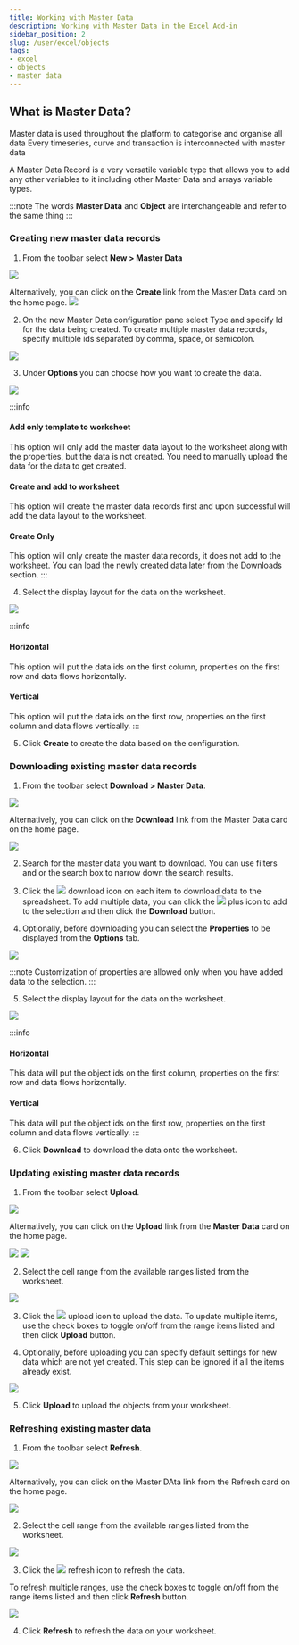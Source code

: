 ```yaml
---
title: Working with Master Data
description: Working with Master Data in the Excel Add-in
sidebar_position: 2
slug: /user/excel/objects
tags:
- excel
- objects
- master data
---
```


## What is Master Data?

Master data is used throughout the platform to categorise and organise all data
Every timeseries, curve and transaction is interconnected with master data

A Master Data Record is a very versatile variable type that allows you to add any other variables to it including other Master Data and arrays variable types.

:::note
The words **Master Data** and **Object** are interchangeable and refer to the same thing
:::

### Creating new master data records

1.	From the toolbar select **New > Master Data**

![](img/create-object1.png)   

Alternatively, you can click on the **Create** link from the Master Data card on the home page. 
![](img/create-object2.png)

2.	On the new Master Data configuration pane select Type and specify Id for the data being created. 
To create multiple master data records, specify multiple ids separated by comma, space, or semicolon.

![](img/create-object3.png)

3.	Under **Options** you can choose how you want to create the data.

![](img/create-object4.png)

:::info
#### Add only template to worksheet
This option will only add the master data layout to the worksheet along with the properties, but the data is not created. You need to manually upload the data for the data to get created.

#### Create and add to worksheet
This option will create the master data records first and upon successful will add the data layout to the worksheet.

#### Create Only
This option will only create the master data records, it does not add to the worksheet. You can load the newly created data later from the Downloads section.
:::

4.	Select the display layout for the data on the worksheet.

![](img/display-layout.png)

:::info
#### Horizontal
This option will put the data ids on the first column, properties on the first row and data flows horizontally.

#### Vertical
This option will put the data ids on the first row, properties on the first column and data flows vertically.
:::

5.	Click **Create** to create the data based on the configuration.

### Downloading existing master data records

1.	From the toolbar select **Download > Master Data**. 

![](img/download-object1.png)

Alternatively, you can click on the **Download** link from the Master Data card on the home page. 

![](img/download-object2.png)

2.	Search for the master data you want to download. You can use filters and or the search box to narrow down the search results.

3.	Click the ![](img/icon-download2.png)  download icon on each item to download data to the spreadsheet. 
To add multiple data, you can click the ![](img/icon-plus.png)  plus icon to add to the selection and then click the **Download** button.
      
4.	Optionally, before downloading you can select the **Properties** to be displayed from the **Options** tab.

![](img/object-options.png)

:::note
Customization of properties are allowed only when you have added data to the selection.
:::

5.	Select the display layout for the data on the worksheet.

![](img/display-layout.png)

:::info
#### Horizontal
This data will put the object ids on the first column, properties on the first row and data flows horizontally.

#### Vertical
This data will put the object ids on the first row, properties on the first column and data flows vertically.
:::

6.	Click **Download** to download the data onto the worksheet.

### Updating existing master data records

1.	From the toolbar select **Upload**. 
      
![](img/upload-object1.png)

Alternatively, you can click on the **Upload** link from the **Master Data** card on the home page.

![](img/upload-object2.png)
![](img/upload-object2a.png)

2.	Select the cell range from the available ranges listed from the worksheet.

![](img/upload-object3.png)

3.	Click the ![](img/icon-upload2.png) upload icon to upload the data. 
To update multiple items, use the check boxes to toggle on/off from the range items listed and then click **Upload** button.
      
4.	Optionally, before uploading you can specify default settings for new data which are not yet created. This step can be ignored if all the items already exist.

![](img/object-upload4.png)

5.	Click **Upload** to upload the objects from your worksheet.

### Refreshing existing master data

1.	From the toolbar select **Refresh**. 
      
![](img/object-refresh1.png)

Alternatively, you can click on the Master DAta link from the Refresh card on the home page.

![](img/object-refresh2.png)

2.	Select the cell range from the available ranges listed from the worksheet.

![](img/object-refresh3.png)

3.	Click the ![](img/icon-refresh2.png)  refresh icon to refresh the data. 

To refresh multiple ranges, use the check boxes to toggle on/off from the range items listed and then click **Refresh** button.

![](img/object-refresh4.png)

4.	Click **Refresh** to refresh the data on your worksheet.

